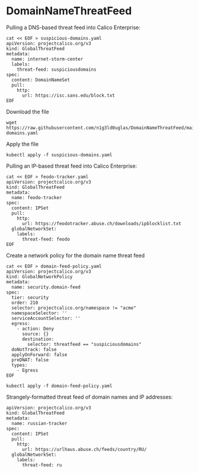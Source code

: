 # DomainNameThreatFeed


Pulling a DNS-based threat feed into Calico Enterprise: 
```
cat << EOF > suspicious-domains.yaml
apiVersion: projectcalico.org/v3
kind: GlobalThreatFeed
metadata:
  name: internet-storm-center
  labels:
    threat-feed: suspiciousdomains
spec:
  content: DomainNameSet
  pull:
    http:
      url: https://isc.sans.edu/block.txt
EOF      
```

Download the file
```
wget https://raw.githubusercontent.com/n1g3ld0uglas/DomainNameThreatFeed/main/suspicious-domains.yaml
```

Apply the file
```
kubectl apply -f suspicious-domains.yaml
```

Pulling an IP-based threat feed into Calico Enterprise:
```
cat << EOF > feodo-tracker.yaml
apiVersion: projectcalico.org/v3
kind: GlobalThreatFeed
metadata:
  name: feodo-tracker
spec:
  content: IPSet
  pull:
    http:
      url: https://feodotracker.abuse.ch/downloads/ipblocklist.txt
  globalNetworkSet:
    labels:
      threat-feed: feodo
EOF
```

Create a network policy for the domain name threat feed
```
cat << EOF > domain-feed-policy.yaml
apiVersion: projectcalico.org/v3
kind: GlobalNetworkPolicy
metadata:
  name: security.domain-feed
spec:
  tier: security
  order: 210
  selector: projectcalico.org/namespace != "acme"
  namespaceSelector: ''
  serviceAccountSelector: ''
  egress:
    - action: Deny
      source: {}
      destination:
        selector: threatfeed == "suspiciousdomains"
  doNotTrack: false
  applyOnForward: false
  preDNAT: false
  types:
    - Egress
EOF
```

```
kubectl apply -f domain-feed-policy.yaml
```

Strangely-formatted threat feed of domain names and IP addresses:

```
apiVersion: projectcalico.org/v3
kind: GlobalThreatFeed
metadata:
  name: russian-tracker
spec:
  content: IPSet
  pull:
    http:
      url: https://urlhaus.abuse.ch/feeds/country/RU/
  globalNetworkSet:
    labels:
      threat-feed: ru
```
